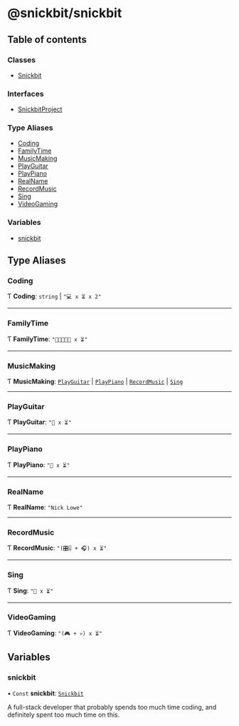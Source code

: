 # @snickbit/snickbit

## Table of contents

### Classes

- [Snickbit](classes/Snickbit.md)

### Interfaces

- [SnickbitProject](interfaces/SnickbitProject.md)

### Type Aliases

- [Coding](README.md#coding)
- [FamilyTime](README.md#familytime)
- [MusicMaking](README.md#musicmaking)
- [PlayGuitar](README.md#playguitar)
- [PlayPiano](README.md#playpiano)
- [RealName](README.md#realname)
- [RecordMusic](README.md#recordmusic)
- [Sing](README.md#sing)
- [VideoGaming](README.md#videogaming)

### Variables

- [snickbit](README.md#snickbit)

## Type Aliases

### Coding

Ƭ **Coding**: `string` \| ``"💻 x ⏳ x 2"``

___

### FamilyTime

Ƭ **FamilyTime**: ``"👧👩👨👩👦 x ⏳"``

___

### MusicMaking

Ƭ **MusicMaking**: [`PlayGuitar`](README.md#playguitar) \| [`PlayPiano`](README.md#playpiano) \| [`RecordMusic`](README.md#recordmusic) \| [`Sing`](README.md#sing)

___

### PlayGuitar

Ƭ **PlayGuitar**: ``"🎸 x ⏳"``

___

### PlayPiano

Ƭ **PlayPiano**: ``"🎹 x ⏳"``

___

### RealName

Ƭ **RealName**: ``"Nick Lowe"``

___

### RecordMusic

Ƭ **RecordMusic**: ``"(🎛🎚 + 🎧) x ⏳"``

___

### Sing

Ƭ **Sing**: ``"🎤 x ⏳"``

___

### VideoGaming

Ƭ **VideoGaming**: ``"(🎮 + 💀) x ⏳"``

## Variables

### snickbit

• `Const` **snickbit**: [`Snickbit`](classes/Snickbit.md)

A full-stack developer that probably spends too much time coding, and definitely spent too much time on this.
